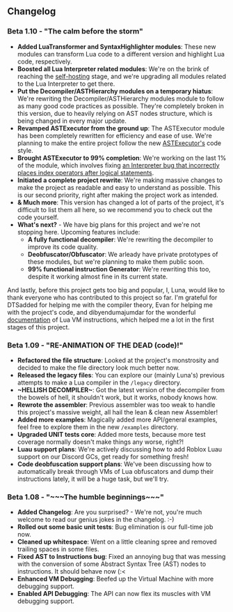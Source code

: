
## Changelog

### Beta 1.10 - "The calm before the storm"

- **Added LuaTransformer and SyntaxHighlighter modules**: These new modules can transform Lua code to a different version and highlight Lua code, respectively.
- **Boosted all Lua Interpreter related modules**: We're on the brink of reaching the [self-hosting](https://en.wikipedia.org/wiki/Self-hosting_(compilers)) stage, and we're upgrading all modules related to the Lua Interpreter to get there.
- **Put the Decompiler/ASTHierarchy modules on a temporary hiatus**: We're rewriting the Decompiler/ASTHierarchy modules module to follow as many good code practices as possible. They're completely broken in this version, due to heavily relying on AST nodes structure, which is being changed in every major update.
- **Revamped ASTExecutor from the ground up**: The ASTExecutor module has been completely rewritten for efficiency and ease of use. We're planning to make the entire project follow the new [ASTExecutor's](./src/ASTExecutor/ASTExecutor.lua) code style.
- **Brought ASTExecutor to 99% completion**: We're working on the last 1% of the module, which involves fixing [an Interpreter bug that incorrectly places index operators after logical statements](https://github.com/ByteXenon/LuaXen/issues/2).
- **Initiated a complete project rewrite**: We're making massive changes to make the project as readable and easy to understand as possible. This is our second priority, right after making the project work as intended.
- **& Much more**: This version has changed a lot of parts of the project, it's difficult to list them all here, so we recommend you to check out the code yourself.
- **What's next?** - We have big plans for this project and we're not stopping here. Upcoming features include:
  - **A fully functional decompiler**: We're rewriting the decompiler to improve its code quality.
  - **Deobfuscator/Obfuscator**: We arleady have private prototypes of these modules, but we're planning to make them public soon.
  - **99% functional instruction Generator**: We're rewriting this too, despite it working almost fine in its current state.

And lastly, before this project gets too big and popular, I, Luna, would like to thank everyone who has contributed to this project so far. I'm grateful for DTSadded for helping me with the compiler theory, Evan for helping me with the project's code, and dibyendumajumdar for the wonderful [documentation](https://the-ravi-programming-language.readthedocs.io/en/latest/index.html) of Lua VM instructions, which helped me a lot in the first stages of this project.

### Beta 1.09 - "RE-ANIMATION OF THE DEAD (code)!"

- **Refactored the file structure**: Looked at the project's monstrosity and decided to make the file directory look much better now.
- **Released the legacy files**: You can explore our (mainly Luna's) previous attempts to make a Lua compiler in the `/legacy` directory.
- **\~HELLISH DECOMPILER\~**: Got the latest version of the decompiler from the bowels of hell, it shouldn't work, but it works, nobody knows how.
- **Rewrote the assembler**: Previous assembler was too weak to handle this project's massive weight, all hail the lean & clean new Assembler!
- **Added more examples**: Magically added more API/general examples, feel free to explore them in the new `/examples` directory.
- **Upgraded UNIT tests core**: Added more tests, because more test coverage normally doesn't make things any worse, right?!
- **Luau support plans**: We're actively discussing how to add Roblox Luau support on our Discord GCs, get ready for something fresh!
- **Code deobfuscation support plans**: We've been discussing how to automatically break through VMs of Lua obfuscators and dump their instructions lately, it will be a huge task, but we'll try.

### Beta 1.08 - "\~\~\~The humble beginnings\~\~\~"

- **Added Changelog**: Are you surprised? - We're not, you're much welcome to read our genius jokes in the changelog. :-)
- **Rolled out some basic unit tests**: Bug elimination is our full-time job now.
- **Cleaned up whitespace**: Went on a little cleaning spree and removed trailing spaces in some files.
- **Fixed AST to Instructions bug**: Fixed an annoying bug that was messing with the conversion of some Abstract Syntax Tree (AST) nodes to instructions. It should behave now (:<
- **Enhanced VM Debugging**: Beefed up the Virtual Machine with more debugging support.
- **Enabled API Debugging**: The API can now flex its muscles with VM debugging support.
